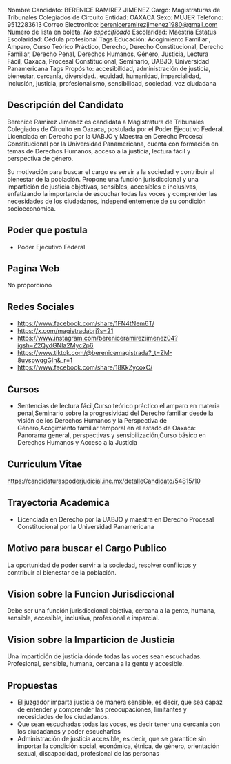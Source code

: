 Nombre Candidato: BERENICE RAMIREZ JIMENEZ
Cargo: Magistraturas de Tribunales Colegiados de Circuito
Entidad: OAXACA
Sexo: MUJER
Telefono: 9512283613
Correo Electronico: bereniceramirezjimenez1980@gmail.com
Numero de lista en boleta: *No especificado*
Escolaridad: Maestría
Estatus Escolaridad: Cédula profesional
Tags Educación: Acogimiento Familiar., Amparo, Curso Teórico Práctico, Derecho, Derecho Constitucional, Derecho Familiar, Derecho Penal, Derechos Humanos, Género, Justicia, Lectura Fácil, Oaxaca, Procesal Constitucional, Seminario, UABJO, Universidad Panamericana
Tags Propósito: accesibilidad, administración de justicia, bienestar, cercanía, diversidad., equidad, humanidad, imparcialidad, inclusión, justicia, profesionalismo, sensibilidad, sociedad, voz ciudadana


## Descripción del Candidato 

Berenice Ramirez Jimenez es candidata a Magistratura de Tribunales Colegiados de Circuito en Oaxaca, postulada por el Poder Ejecutivo Federal. Licenciada en Derecho por la UABJO y Maestra en Derecho Procesal Constitucional por la Universidad Panamericana, cuenta con formación en temas de Derechos Humanos, acceso a la justicia, lectura fácil y perspectiva de género.

Su motivación para buscar el cargo es servir a la sociedad y contribuir al bienestar de la población.  Propone una función jurisdiccional y una impartición de justicia objetivas, sensibles, accesibles e inclusivas, enfatizando la importancia de escuchar todas las voces y comprender las necesidades de los ciudadanos, independientemente de su condición socioeconómica.


## Poder que postula

- Poder Ejecutivo Federal


## Pagina Web

No proporcionó


## Redes Sociales

- https://www.facebook.com/share/1FN4tNem6T/
- https://x.com/magistradabrj?s=21
- https://www.instagram.com/bereniceramirezjimenez04?igsh=Z2QydGNla2Myc2p6
- https://www.tiktok.com/@berenicemagistrada?_t=ZM-8uvspwqgGIh&_r=1
- https://www.facebook.com/share/18KkZycoxC/


## Cursos

- Sentencias de lectura fácil,Curso teórico práctico el amparo en materia penal,Seminario sobre la progresividad del Derecho familiar desde la visión de los Derechos Humanos y la Perspectiva de Género,Acogimiento familiar temporal en el estado de Oaxaca: Panorama general, perspectivas y sensibilización,Curso básico en Derechos Humanos y Acceso a la Justicia


## Curriculum Vitae

https://candidaturaspoderjudicial.ine.mx/detalleCandidato/54815/10


## Trayectoria Academica

- Licenciada en Derecho por la UABJO y maestra en Derecho Procesal Constitucional por la Universidad Panamericana


## Motivo para buscar el Cargo Publico

La oportunidad de poder servir a la sociedad, resolver conflictos y contribuir al bienestar de la población.


## Vision sobre la Funcion Jurisdiccional

Debe ser una función jurisdiccional objetiva, cercana a la gente, humana, sensible, accesible, inclusiva, profesional e imparcial.


## Vision sobre la Imparticion de Justicia

Una impartición de justicia dónde todas las voces sean escuchadas. Profesional, sensible, humana, cercana a la gente y accesible.


## Propuestas

- El juzgador imparta justicia de manera sensible, es decir, que sea capaz de entender y comprender las preocupaciones, limitantes y necesidades de los ciudadanos.
- Que sean escuchadas todas las voces, es decir tener una cercania con los ciudadanos y poder escucharlos
- Administración de justicia accesible, es decir, que se garantice sin importar la condición social, económica, étnica, de género, orientación sexual, discapacidad, profesional de las personas

